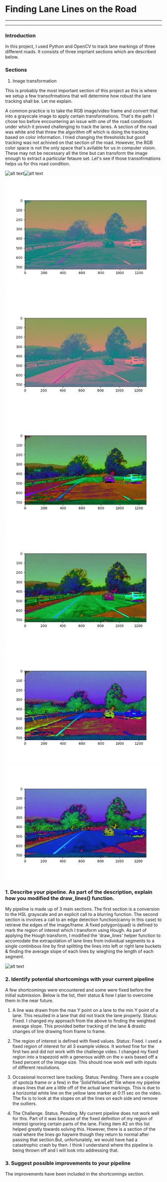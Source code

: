 # **Finding Lane Lines on the Road** 

---


[//]: # (Image References)

[image1]: ./examples/grayscale.jpg "Grayscale"
[c1-RGB]: ./examples/challenge-1.jpeg "c1-HLS"
[c1-HLS]: ./examples/challenge-1HLS.jpeg "c1-HLS"
[c1-HSV]: ./examples/challenge-1inHSV.jpeg "c1-HSV"
[c1-YUV]: ./examples/challenge-1inYUV.jpeg "c1-YUV"
[c2-RGB]: ./examples/challenge-2.jpeg "c2-RGB"
[c2-HLS]: ./examples/challenge-2inHLS.jpeg "c2-HLS"
[c2-HSV]: ./examples/challenge-2inHSV.jpeg "c2-HSV"
[c2-YUV]: ./examples/challenge-2inYUV.jpeg "c2-YUV"

---

### Introduction

In this project, I used Python and OpenCV to track lane markings of three different roads. It consists of three imprtant sections which are described below.

### Sections

1. Image transformation

This is probably the most important section of this project as this is where we setup a few transofrmations that will determine how robust the lane tracking shall be. Let me explain.

A common practice is to take the RGB image/video frame and convert that into a grayscale image to apply certain transformations. That's the path I chose too before encountering an issue with one of the road conditions under which it proved challenging to track the lanes. A section of the road was white and that threw the algorithm off which is doing the tracking based on color information. I tried changing the thresholds but good tracking was not achivied on that section of the road. However, the RGB color space is not the only space that's avilable for us in computer vision. These may not be necessary all the time but can transform the image enough to extract a particular fetaure set. Let's see if those transofrmations helps us for this road condition.

![alt text][c1-RGB]![alt text][c2-RGB]
![alt text][c1-YUV]![alt text][c2-YUV]
![alt text][c1-HLS]![alt text][c2-HLS]
![alt text][c1-HSV]![alt text][c2-HSV]




### 1. Describe your pipeline. As part of the description, explain how you modified the draw_lines() function.

My pipeline is made up of 3 main sections. The first section is a conversion to the HSL  grayscale and an explicit call to a blurring function. The second section is involves a call to an edge detection function(canny in this case) to retrieve the edges of the image/frame. A fixed polygon(quad) is defined to mark the region of interest which I transform using Hough. As part of applying the Hough transform, I modified the 'draw_lines' helper function to accomodate the extrapolation of lane lines from individual segments to a single continbous line by first splitting the lines into left or right lane buckets & finding the average slope of each lines by wieghing the length of each segment.


![alt text][image1]


### 2. Identify potential shortcomings with your current pipeline

A few shortcomings were encountered and some were fixed before the initial submission. Below is the list, their status & how I plan to overcome them in the near future.

1. A line was drawn from the max Y point on a lane to the min Y point of a lane. This resulted in a lane that did not track the lane properly.
  Status: Fixed. I changed my approach from the above to finding the weighted average slope. This provided better tracking of the lane & drastic changes of line drawing from frame to frame.
  
 2. The region of interest is defined with fixed values.
  Status: Fixed. I used a fixed region of interest for all 3 example videos. It worked fine for the first two and did not work with the challenge video. I changed my fixed region into a trapezoid with a generous width on the x-axis based off a fixed percent of the image size. This should now work well with inputs of different resolutions.
  
  3. Occasional incorrect lane tracking.
  Status: Pending. There are a couple of spots(a frame or a few) in the 'SolidYellowLeft' file where my pipeline draws lines that are a little off of the actual lane markings. This is due to a horizontal white line on the yellow lane marker at 0:11 sec on the video. The fix is to look at the slopes on all the lines on each side and remove the outliers.
  
  4. The Challenge.
  Status. Pending. My current pipeline does not work well for this. Part of it was because of the fixed definition of my region of interest ignoring certain parts of the lane. Fixing item #2 on this list helped greatly towards solving this. However, there is a section of the road where the lines go haywire though they return to normal after passing that section.But, unfortunately, we would have had a catastrophic crash by then. I think I understand where ths pipeline is being thrown off and I will look into addressing that.


### 3. Suggest possible improvements to your pipeline

The improvements have been included in the shortcomings section.
